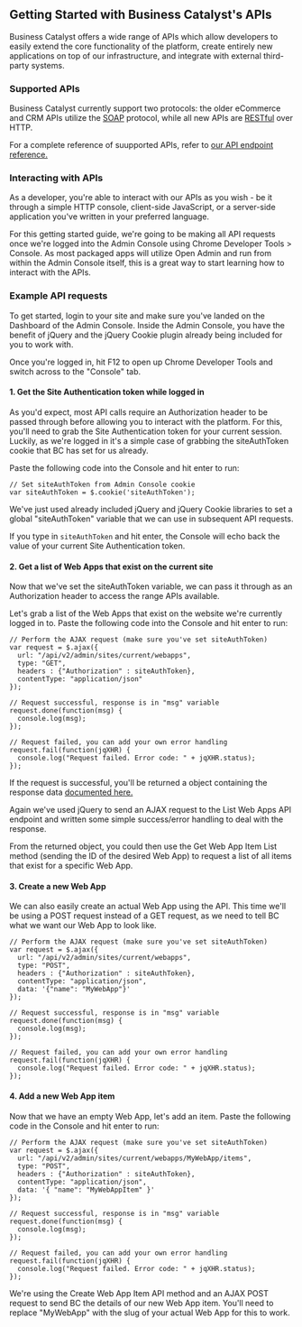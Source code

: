 ## Getting Started with Business Catalyst's APIs

Business Catalyst offers a wide range of APIs which allow developers to easily extend the core functionality of the platform, create entirely new applications on top of our infrastructure, and integrate with external third-party systems.

### Supported APIs

Business Catalyst currently support two protocols: the older eCommerce and CRM APIs utilize the [SOAP](http://en.wikipedia.org/wiki/SOAP) protocol, while all new APIs are [RESTful](http://en.wikipedia.org/wiki/Representational_state_transfer) over HTTP.

For a complete reference of suupported APIs, refer to [our API endpoint reference.](/content/API-endpoints/index.html)

### Interacting with APIs

As a developer, you're able to interact with our APIs as you wish - be it through a simple HTTP console, client-side JavaScript, or a server-side application you've written in your preferred language. 

For this getting started guide, we're going to be making all API requests once we're logged into the Admin Console using Chrome Developer Tools > Console. As most packaged apps will utilize Open Admin and run from within the Admin Console itself, this is a great way to start learning how to interact with the APIs.

### Example API requests

To get started, login to your site and make sure you've landed on the Dashboard of the Admin Console. Inside the Admin Console, you have the benefit of jQuery and the jQuery Cookie plugin already being included for you to work with. 

Once you're logged in, hit F12 to open up Chrome Developer Tools and switch across to the "Console" tab.

#### 1. Get the Site Authentication token while logged in

As you'd expect, most API calls require an Authorization header to be passed through before allowing you to interact with the platform. For this, you'll need to grab the Site Authentication token for your current session. Luckily, as we're logged in it's a simple case of grabbing the siteAuthToken cookie that BC has set for us already. 

Paste the following code into the Console and hit enter to run:

~~~
// Set siteAuthToken from Admin Console cookie
var siteAuthToken = $.cookie('siteAuthToken');
~~~

We've just used already included jQuery and jQuery Cookie libraries to set a global "siteAuthToken" variable that we can use in subsequent API requests. 

If you type in `siteAuthToken` and hit enter, the Console will echo back the value of your current Site Authentication token. 

#### 2. Get a list of Web Apps that exist on the current site

Now that we've set the siteAuthToken variable, we can pass it through as an Authorization header to access the range APIs available. 

Let's grab a list of the Web Apps that exist on the website we're currently logged in to. Paste the following code into the Console and hit enter to run: 

~~~
// Perform the AJAX request (make sure you've set siteAuthToken)
var request = $.ajax({
  url: "/api/v2/admin/sites/current/webapps",
  type: "GET",
  headers : {"Authorization" : siteAuthToken}, 
  contentType: "application/json"
});
 
// Request successful, response is in "msg" variable
request.done(function(msg) {
  console.log(msg);
});
 
// Request failed, you can add your own error handling
request.fail(function(jqXHR) {
  console.log("Request failed. Error code: " + jqXHR.status);
});
~~~

If the request is successful, you'll be returned a object containing the response data [documented here.](http://docs.businesscatalyst.com/content/API-endpoints/web-apps/list-web-apps.html)

Again we've used jQuery to send an AJAX request to the List Web Apps API endpoint and written some simple success/error handling to deal with the response. 

From the returned object, you could then use the Get Web App Item List method (sending the ID of the desired Web App) to request a list of all items that exist for a specific Web App. 

#### 3. Create a new Web App

We can also easily create an actual Web App using the API. This time we'll be using a POST request instead of a GET request, as we need to tell BC what we want our Web App to look like. 

~~~
// Perform the AJAX request (make sure you've set siteAuthToken)
var request = $.ajax({
  url: "/api/v2/admin/sites/current/webapps",
  type: "POST",
  headers : {"Authorization" : siteAuthToken}, 
  contentType: "application/json",
  data: '{"name": "MyWebApp"}'
});
 
// Request successful, response is in "msg" variable
request.done(function(msg) {
  console.log(msg);
});
 
// Request failed, you can add your own error handling
request.fail(function(jqXHR) {
  console.log("Request failed. Error code: " + jqXHR.status);
});
~~~

#### 4. Add a new Web App item

Now that we have an empty Web App, let's add an item. Paste the following code in the Console and hit enter to run:

~~~
// Perform the AJAX request (make sure you've set siteAuthToken)
var request = $.ajax({
  url: "/api/v2/admin/sites/current/webapps/MyWebApp/items",
  type: "POST",
  headers : {"Authorization" : siteAuthToken}, 
  contentType: "application/json",
  data: '{ "name": "MyWebAppItem" }'
});
 
// Request successful, response is in "msg" variable
request.done(function(msg) {
  console.log(msg);
});
 
// Request failed, you can add your own error handling
request.fail(function(jqXHR) {
  console.log("Request failed. Error code: " + jqXHR.status);
});
~~~

We're using the Create Web App Item API method and an AJAX POST request to send BC the details of our new Web App item. You'll need to replace "MyWebApp" with the slug of your actual Web App for this to work. 

